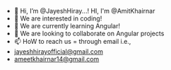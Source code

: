 - 👋 Hi, I’m @JayeshHiray...!
     HI, I'm @AmitKhairnar
- 👀 We are interested in coding!
- 🌱 We are currently learning Angular!
- 💞️ We are looking to collaborate on Angular projects
- 📫 HoW to reach us = through email i.e.,
- jayeshhirayofficial@gmail.com
- ameetkhairnar14@gmail.com

<!---
JayeshHirayGIT/JayeshHirayGIT is a ✨ special ✨ repository because its `README.md` (this file) appears on your GitHub profile.
You can click the Preview link to take a look at your changes.
--->

